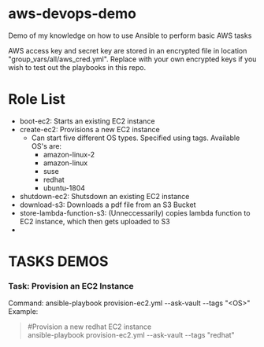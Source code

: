 # aws-devops-demo
Demo of my knowledge on how to use Ansible to perform basic AWS tasks

AWS access key and secret key are stored in an encrypted file in location "group_vars/all/aws_cred.yml".
Replace with your own encrypted keys if you wish to test out the playbooks in this repo.

# Role List
- boot-ec2: Starts an existing EC2 instance
- create-ec2: Provisions a new EC2 instance
  - Can start five different OS types. Specified using tags. Available OS's are:
    - amazon-linux-2
    - amazon-linux
    - suse
    - redhat
    - ubuntu-1804
- shutdown-ec2: Shutsdown an existing EC2 instance
- download-s3: Downloads a pdf file from an S3 Bucket
- store-lambda-function-s3: (Unneccessarily) copies lambda function to EC2 instance, which then gets uploaded to S3
- 


# TASKS DEMOS


### Task: Provision an EC2 Instance
Command: ansible-playbook provision-ec2.yml --ask-vault --tags "\<OS>"\
Example:
  >#Provision a new redhat EC2 instance\
  ansible-playbook provision-ec2.yml --ask-vault --tags "redhat"
  

